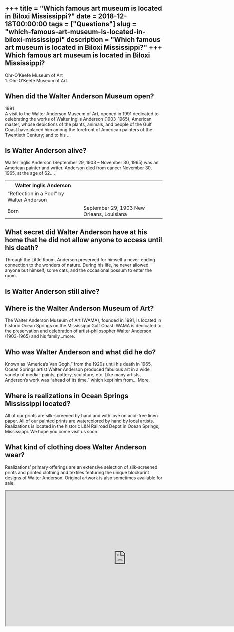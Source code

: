 +++
title = "Which famous art museum is located in Biloxi Mississippi?"
date = 2018-12-18T00:00:00
tags = ["Questions"]
slug = "which-famous-art-museum-is-located-in-biloxi-mississippi"
description = "Which famous art museum is located in Biloxi Mississippi?"
+++
Which famous art museum is located in Biloxi Mississippi?
---------------------------------------------------------

Ohr-O’Keefe Museum of Art  
1\. Ohr-O’Keefe Museum of Art.

When did the Walter Anderson Museum open?
-----------------------------------------

1991  
A visit to the Walter Anderson Museum of Art, opened in 1991 dedicated to celebrating the works of Walter Inglis Anderson (1903-1965), American master, whose depictions of the plants, animals, and people of the Gulf Coast have placed him among the forefront of American painters of the Twentieth Century; and to his …

Is Walter Anderson alive?
-------------------------

Walter Inglis Anderson (September 29, 1903 – November 30, 1965) was an American painter and writer. Anderson died from cancer November 30, 1965, at the age of 62….

<table><tr><th>Walter Inglis Anderson</th></tr><tr><td>“Reflection in a Pool” by Walter Anderson</td></tr><tr><td>Born</td><td>September 29, 1903 New Orleans, Louisiana</td></tr></table>

What secret did Walter Anderson have at his home that he did not allow anyone to access until his death?
--------------------------------------------------------------------------------------------------------

Through the Little Room, Anderson preserved for himself a never-ending connection to the wonders of nature. During his life, he never allowed anyone but himself, some cats, and the occasional possum to enter the room.

Is Walter Anderson still alive?
-------------------------------

Where is the Walter Anderson Museum of Art?
-------------------------------------------

The Walter Anderson Museum of Art (WAMA), founded in 1991, is located in historic Ocean Springs on the Mississippi Gulf Coast. WAMA is dedicated to the preservation and celebration of artist-philosopher Walter Anderson (1903-1965) and his family…more.

Who was Walter Anderson and what did he do?
-------------------------------------------

Known as “America’s Van Gogh,” from the 1920s until his death in 1965, Ocean Springs artist Walter Anderson produced fabulous art in a wide variety of media– paints, pottery, sculpture, etc. Like many artists, Anderson’s work was “ahead of its time,” which kept him from… More.

Where is realizations in Ocean Springs Mississippi located?
-----------------------------------------------------------

All of our prints are silk-screened by hand and with love on acid-free linen paper. All of our painted prints are watercolored by hand by local artists. Realizations is located in the historic L&amp;N Railroad Depot in Ocean Springs, Mississippi. We hope you come visit us soon.

What kind of clothing does Walter Anderson wear?
------------------------------------------------

Realizations’ primary offerings are an extensive selection of silk-screened prints and printed clothing and textiles featuring the unique blockprint designs of Walter Anderson. Original artwork is also sometimes available for sale.

<iframe allow="accelerometer; autoplay; clipboard-write; encrypted-media; gyroscope; picture-in-picture" allowfullscreen="" class="__youtube_prefs__  epyt-is-override  no-lazyload" data-no-lazy="1" data-origheight="433" data-origwidth="770" data-skipgform_ajax_framebjll="" height="433" id="_ytid_33718" loading="lazy" src="https://www.youtube.com/embed/jNQ4_uuicF4?enablejsapi=1&autoplay=0&cc_load_policy=0&cc_lang_pref=&iv_load_policy=1&loop=0&modestbranding=0&rel=1&fs=1&playsinline=0&autohide=2&theme=dark&color=red&controls=1&" title="YouTube player" width="770"></iframe>